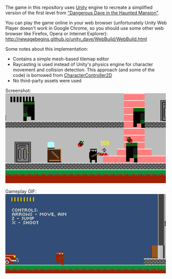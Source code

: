 The game in this repository uses [Unity](http://unity3d.com/) engine to recreate a simplified version of the first level from ["Dangerous Dave in the Haunted Mansion"](http://www.mobygames.com/game/dangerous-dave-in-the-haunted-mansion).

You can play the game online in your web browser (unfortunately Unity Web Player doesn't work in Google Chrome, so you should use some other web browser like Firefox, Opera or Internet Explorer):  
http://newagebegins.github.io/unity_dave/WebBuild/WebBuild.html

Some notes about this implementation:
* Contains a simple mesh-based tilemap editor
* Raycasting is used instead of Unity's physics engine for character movement and collision detection. This approach (and some of the code) is borrowed from [CharacterController2D](https://github.com/prime31/CharacterController2D)
* No third-party assets were used

Screenshot:  
![Screenshot](screenshot.png)

Gameplay GIF:  
![Gameplay GIF](gameplay.gif)
